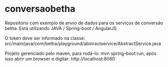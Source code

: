 # conversaobetha
Repositório com exemplo de envio de dados para os serviços de conversão betha. Está utilizando JAVA / Spring-boot / AngularJS.

O token deve ser informado na classe: src/main/java/com/betha/playground/abstractservice/AbstractService.java

Projeto gerenciado pelo maven, para rodá-lo: mvn spring-boot:run, após isso abrir um browser e digitar: http://localhost:8080
